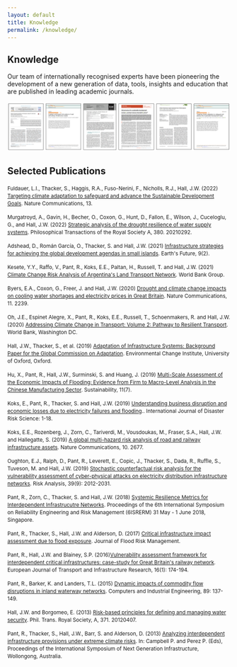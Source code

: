```yaml
---
layout: default
title: Knowledge
permalink: /knowledge/
---
```

## Knowledge

Our team of internationally recognised experts have been pioneering the development of
a new generation of data, tools, insights and education that are published in leading
academic journals. 
<br>
<br>
<img src="/assets/img/manuscripts.png" alt="Example manuscripts">
<br>
## Selected Publications
  
<small>Fuldauer, L.I., Thacker, S., Haggis, R.A., Fuso-Nerini, F., Nicholls, R.J., Hall, J.W. (2022) <a href="https://www.nature.com/articles/s41467-022-31202-w" >Targeting climate adaptation to safeguard and advance the Sustainable Development Goals</a>. Nature Communications, 13.</small>
  
<small>Murgatroyd, A., Gavin, H., Becher, O., Coxon, G., Hunt, D., Fallon, E., Wilson, J., Cuceloglu, G., and Hall, J.W. (2022) <a href="https://royalsocietypublishing.org/doi/full/10.1098/rsta.2021.0292" >Strategic analysis of the drought resilience of water supply systems</a>. Philosophical Transactions of the Royal Society A, 380. 20210292.</small>
  
<small>Adshead, D., Román García, O., Thacker, S. and Hall, J.W. (2021) <a href="https://agupubs.onlinelibrary.wiley.com/doi/10.1029/2020EF001699" >Infrastructure strategies for achieving the global development agendas in small islands</a>. Earth's Future, 9(2).</small>
  
<small>Kesete, Y.Y., Raffo, V., Pant, R., Koks, E.E., Paltan, H., Russell, T. and Hall, J.W. (2021) <a href="https://documents1.worldbank.org/curated/en/195711635419179910/pdf/Climate-Change-Risk-Analysis-of-Argentina-s-Land-Transport-Network.pdf" >Climate Change Risk Analysis of Argentina's Land Transport Network</a>. World Bank Group.</small>
  
<small>Byers, E.A., Coxon, G., Freer, J. and Hall, J.W. (2020) <a href="https://www.nature.com/articles/s41467-020-16012-2" >Drought and climate
change impacts on cooling water shortages and electricity prices in Great Britain</a>. Nature Communications, 11. 2239.</small>
  
<small>Oh, J.E., Espinet Alegre, X., Pant, R., Koks, E.E., Russell, T., Schoenmakers,
R. and Hall, J.W. (2020) <a href="https://documents1.worldbank.org/curated/en/438551568123119419/pdf/Volume-2-Pathway-to-Resilient-Transport.pdf" >Addressing Climate Change in Transport: Volume 2: Pathway to Resilient Transport</a>. World Bank, Washington DC.</small>
  
<small>Hall, J.W., Thacker, S., et al. (2019) <a href="https://gca.org/reports/adaptation-of-infrastructure-systems/" >Adaptation of Infrastructure Systems: Background Paper for the Global Commission on Adaptation</a>. Environmental Change Institute, University of Oxford, Oxford.</small>

<small>Hu, X., Pant, R., Hall, J.W., Surminski, S. and Huang, J. (2019) <a href="https://www.mdpi.com/2071-1050/11/7/1933" >Multi-Scale
Assessment of the Economic Impacts of Flooding: Evidence from Firm to Macro-Level Analysis in the Chinese Manufacturing Sector</a>. Sustainability, 11(7).</small>

<small>Koks, E., Pant, R., Thacker, S. and Hall, J.W. (2019) <a href="https://link.springer.com/article/10.1007/s13753-019-00236-y" >Understanding business disruption and economic losses due to electricity failures and flooding</a>.. International Journal of Disaster Risk Science: 1-18.</small>
  
<small>Koks, E.E., Rozenberg, J., Zorn, C., Tariverdi, M., Vousdoukas, M., Fraser, S.A., Hall, J.W. and Hallegatte, S. (2019) <a href="https://www.nature.com/articles/s41467-019-10442-3" >A global multi-hazard risk analysis of road and railway infrastructure assets</a>. Nature Communications, 10. 2677.</small>

<small> Oughton, E.J., Ralph, D., Pant, R., Leverett, E., Copic, J., Thacker, S., Dada, R., Ruffle, S., Tuveson, M. and Hall, J.W. (2019) <a href="https://onlinelibrary.wiley.com/doi/10.1111/risa.13291" >Stochastic counterfactual risk analysis for the vulnerability assessment of cyber-physical attacks on electricity distribution infrastructure networks</a>. Risk Analysis, 39(9): 2012-2031.</small>
  
<small>Pant, R., Zorn, C., Thacker, S. and Hall, J.W. (2018) <a href="http://rpsonline.com.sg/proceedings/6isrerm/html/RR02.xml" >Systemic Resilience Metrics for Interdependent Infrastrucutre Networks</a>. Proceedings of the 6th International Symposium on Reliability Engineering and Risk Management (6ISRERM) 31 May - 1 June 2018, Singapore.</small>
  
<small>Pant, R., Thacker, S., Hall, J.W. and Alderson, D. (2017) <a href="https://onlinelibrary.wiley.com/doi/epdf/10.1111/jfr3.12288" >Critical
infrastructure impact assessment due to flood exposure</a>. Journal of Flood Risk Management.</small>
  
<small>Pant, R., Hall, J.W. and Blainey, S.P. (2016)<a href="https://journals.open.tudelft.nl/ejtir/article/view/3120/3307" >Vulnerability assessment
framework for interdependent critical infrastructures: case-study for Great Britain's railway network</a>. European Journal of Transport and Infrastructure Research, 16(1): 174-194.</small>
  
<small>Pant, R., Barker, K. and Landers, T.L. (2015) <a href="https://www.sciencedirect.com/science/article/abs/pii/S0360835214004045" >Dynamic impacts of commodity flow disruptions in inland waterway networks</a>. Computers and Industrial Engineering, 89: 137-149.</small>
  
<small>Hall, J.W. and Borgomeo, E. (2013) <a href="https://royalsocietypublishing.org/doi/10.1098/rsta.2012.0407" >Risk-based principles for defining and
managing water security</a>. Phil. Trans. Royal Society, A, 371. 20120407.</small>
  
<small>Pant, R., Thacker, S., Hall, J.W., Barr, S. and Alderson, D. (2013) <a href="https://ro.uow.edu.au/cgi/viewcontent.cgi?article=1036&context=isngi2013" >Analyzing interdependent infrastructure provisions under extreme climate risks</a>. In: Campbell P. and Perez P. (Eds), Proceedings of the International Symposium of Next Generation Infrastructure, Wollongong, Australia.</small>
